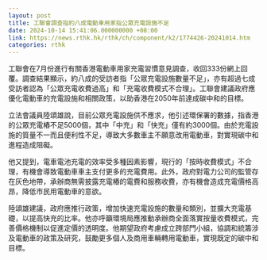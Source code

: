 ```yaml
---
layout: post
title: 工聯會調查指約八成電動車用家指公眾充電設施不足
date: 2024-10-14 15:41:06.000000000 +08:00
link: https://news.rthk.hk/rthk/ch/component/k2/1774426-20241014.htm
categories: rthk
---
```


工聯會在7月份進行有關香港電動車用家充電習慣意見調查，收回333份網上回覆。調查結果顯示，約八成的受訪者指「公眾充電設施數量不足」，亦有超過七成受訪者認為「公眾充電收費過高」和「充電收費模式不合理」。工聯會建議政府應優化電動車的充電設施和相關政策，以助香港在2050年前達成碳中和的目標。

立法會議員陸頌雄說，目前公眾充電設施供不應求，他引述環保署的數據，指香港的公眾充電樁不足5000個，其中「中充」和「快充」僅有約3000個。由於充電設施的質量不一而且便利性不足，導致大多數車主不願意改用電動車，對實現碳中和進程造成阻礙。

他又提到，電車電池充電的效率受多種因素影響，現行的「按時收費模式」不合理，有機會導致電動車車主支付更多的充電費用。此外，政府對電力公司的監管存在灰色地帶，承辦商無需披露充電樁的電費和服務收費，亦有機會造成充電價格高昂，降低市民用電動車的意欲。

陸頌雄建議，政府應推行政策，增加快速充電設施的數量和類別，並擴大充電基礎，以提高快充的比率。他亦呼籲環境局應推動承辦商全面落實按量收費模式，完善價格機制以促進定價的透明度。他期望政府考慮成立跨部門小組，協調和統籌涉及電動車的政策及研究，鼓勵更多個人及商用車輛轉用電動車，實現既定的碳中和目標。
